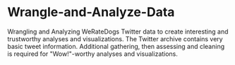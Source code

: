 # Wrangle-and-Analyze-Data

Wrangling and Analyzing WeRateDogs Twitter data to create interesting and trustworthy analyses and visualizations. The Twitter archive contains very basic tweet information. Additional gathering, then assessing and cleaning is required for "Wow!"-worthy analyses and visualizations.
